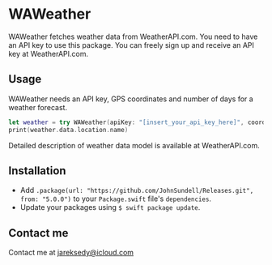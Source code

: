 # WAWeather

WAWeather fetches weather data from WeatherAPI.com. You need to have an API key to use this package. You can freely sign up and receive an API key at WeatherAPI.com.

## Usage

WAWeather needs an API key, GPS coordinates and number of days for a weather forecast.

```swift
let weather = try WAWeather(apiKey: "[insert_your_api_key_here]", coordinates: (lat: 43.23, lon: 76.95), days: 3)
print(weather.data.location.name)
```

Detailed description of weather data model is available at WeatherAPI.com.

## Installation

* Add  `.package(url: "https://github.com/JohnSundell/Releases.git", from: "5.0.0")` to your `Package.swift` file's `dependencies`.
* Update your packages using `$ swift package update`.

## Contact me

Contact me at jareksedy@icloud.com
